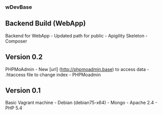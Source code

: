 ### wDevBase

## Backend Build (WebApp)

Backend for WebApp
    - Updated path for public
    - Apigility Skeleton
    - Composer


## Version 0.2

PHPMoAdmin
    - New [url] (http://phpmoadmin.base) to access data 
    - .htaccess file to change index
    - PHPMoadmin


## Version 0.1

Basic Vagrant machine
    - Debian (debian75-x64)
    - Mongo
    - Apache 2.4
    - PHP 5.4